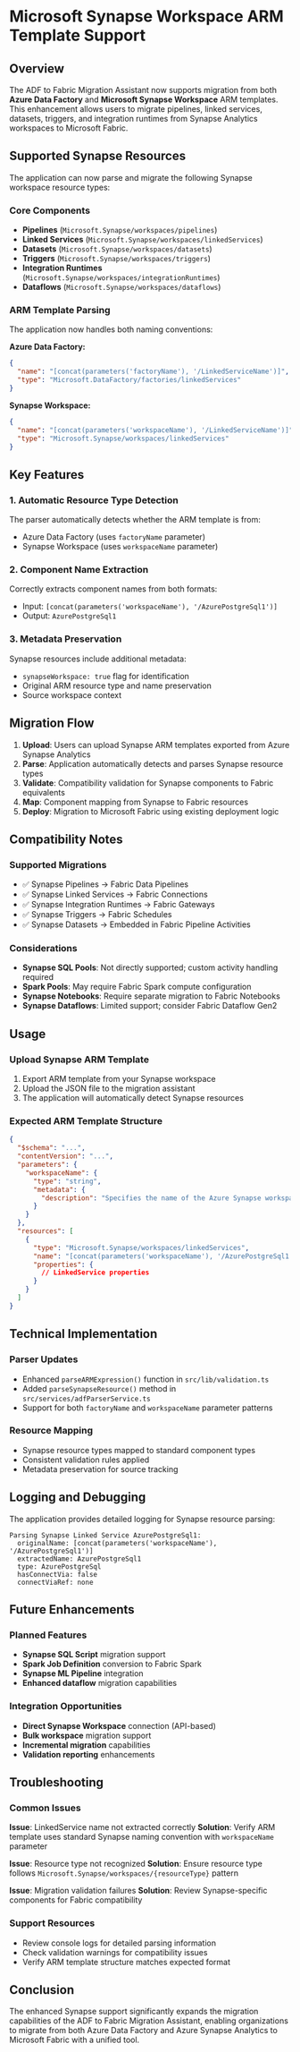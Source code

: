 # Microsoft Synapse Workspace ARM Template Support

## Overview

The ADF to Fabric Migration Assistant now supports migration from both **Azure Data Factory** and **Microsoft Synapse Workspace** ARM templates. This enhancement allows users to migrate pipelines, linked services, datasets, triggers, and integration runtimes from Synapse Analytics workspaces to Microsoft Fabric.

## Supported Synapse Resources

The application can now parse and migrate the following Synapse workspace resource types:

### Core Components
- **Pipelines** (`Microsoft.Synapse/workspaces/pipelines`)
- **Linked Services** (`Microsoft.Synapse/workspaces/linkedServices`)
- **Datasets** (`Microsoft.Synapse/workspaces/datasets`)
- **Triggers** (`Microsoft.Synapse/workspaces/triggers`)
- **Integration Runtimes** (`Microsoft.Synapse/workspaces/integrationRuntimes`)
- **Dataflows** (`Microsoft.Synapse/workspaces/dataflows`)

### ARM Template Parsing

The application now handles both naming conventions:

**Azure Data Factory:**
```json
{
  "name": "[concat(parameters('factoryName'), '/LinkedServiceName')]",
  "type": "Microsoft.DataFactory/factories/linkedServices"
}
```

**Synapse Workspace:**
```json
{
  "name": "[concat(parameters('workspaceName'), '/LinkedServiceName')]",
  "type": "Microsoft.Synapse/workspaces/linkedServices"
}
```

## Key Features

### 1. Automatic Resource Type Detection
The parser automatically detects whether the ARM template is from:
- Azure Data Factory (uses `factoryName` parameter)
- Synapse Workspace (uses `workspaceName` parameter)

### 2. Component Name Extraction
Correctly extracts component names from both formats:
- Input: `[concat(parameters('workspaceName'), '/AzurePostgreSql1')]`
- Output: `AzurePostgreSql1`

### 3. Metadata Preservation
Synapse resources include additional metadata:
- `synapseWorkspace: true` flag for identification
- Original ARM resource type and name preservation
- Source workspace context

## Migration Flow

1. **Upload**: Users can upload Synapse ARM templates exported from Azure Synapse Analytics
2. **Parse**: Application automatically detects and parses Synapse resource types
3. **Validate**: Compatibility validation for Synapse components to Fabric equivalents
4. **Map**: Component mapping from Synapse to Fabric resources
5. **Deploy**: Migration to Microsoft Fabric using existing deployment logic

## Compatibility Notes

### Supported Migrations
- ✅ Synapse Pipelines → Fabric Data Pipelines
- ✅ Synapse Linked Services → Fabric Connections
- ✅ Synapse Integration Runtimes → Fabric Gateways
- ✅ Synapse Triggers → Fabric Schedules
- ✅ Synapse Datasets → Embedded in Fabric Pipeline Activities

### Considerations
- **Synapse SQL Pools**: Not directly supported; custom activity handling required
- **Spark Pools**: May require Fabric Spark compute configuration
- **Synapse Notebooks**: Require separate migration to Fabric Notebooks
- **Synapse Dataflows**: Limited support; consider Fabric Dataflow Gen2

## Usage

### Upload Synapse ARM Template
1. Export ARM template from your Synapse workspace
2. Upload the JSON file to the migration assistant
3. The application will automatically detect Synapse resources

### Expected ARM Template Structure
```json
{
  "$schema": "...",
  "contentVersion": "...",
  "parameters": {
    "workspaceName": {
      "type": "string",
      "metadata": {
        "description": "Specifies the name of the Azure Synapse workspace."
      }
    }
  },
  "resources": [
    {
      "type": "Microsoft.Synapse/workspaces/linkedServices",
      "name": "[concat(parameters('workspaceName'), '/AzurePostgreSql1')]",
      "properties": {
        // LinkedService properties
      }
    }
  ]
}
```

## Technical Implementation

### Parser Updates
- Enhanced `parseARMExpression()` function in `src/lib/validation.ts`
- Added `parseSynapseResource()` method in `src/services/adfParserService.ts`
- Support for both `factoryName` and `workspaceName` parameter patterns

### Resource Mapping
- Synapse resource types mapped to standard component types
- Consistent validation rules applied
- Metadata preservation for source tracking

## Logging and Debugging

The application provides detailed logging for Synapse resource parsing:

```
Parsing Synapse Linked Service AzurePostgreSql1:
  originalName: [concat(parameters('workspaceName'), '/AzurePostgreSql1')]
  extractedName: AzurePostgreSql1
  type: AzurePostgreSql
  hasConnectVia: false
  connectViaRef: none
```

## Future Enhancements

### Planned Features
- **Synapse SQL Script** migration support
- **Spark Job Definition** conversion to Fabric Spark
- **Synapse ML Pipeline** integration
- **Enhanced dataflow** migration capabilities

### Integration Opportunities
- **Direct Synapse Workspace** connection (API-based)
- **Bulk workspace** migration support
- **Incremental migration** capabilities
- **Validation reporting** enhancements

## Troubleshooting

### Common Issues

**Issue**: LinkedService name not extracted correctly
**Solution**: Verify ARM template uses standard Synapse naming convention with `workspaceName` parameter

**Issue**: Resource type not recognized
**Solution**: Ensure resource type follows `Microsoft.Synapse/workspaces/{resourceType}` pattern

**Issue**: Migration validation failures
**Solution**: Review Synapse-specific components for Fabric compatibility

### Support Resources
- Review console logs for detailed parsing information
- Check validation warnings for compatibility issues
- Verify ARM template structure matches expected format

## Conclusion

The enhanced Synapse support significantly expands the migration capabilities of the ADF to Fabric Migration Assistant, enabling organizations to migrate from both Azure Data Factory and Azure Synapse Analytics to Microsoft Fabric with a unified tool.
